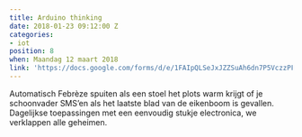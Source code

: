 ```yaml
---
title: Arduino thinking
date: 2018-01-23 09:12:00 Z
categories:
- iot
position: 8
when: Maandag 12 maart 2018
link: 'https://docs.google.com/forms/d/e/1FAIpQLSeJxJZZSuAh6dn7P5VczzPFI6YVX3b4JVMMowHkhJvCYTtXKg/viewform?usp=sf_link '
---
```


Automatisch Febrèze spuiten als een stoel het plots warm krijgt of je schoonvader SMS’en als het laatste blad van de eikenboom is gevallen. Dagelijkse toepassingen met een eenvoudig stukje electronica, we verklappen alle geheimen.
